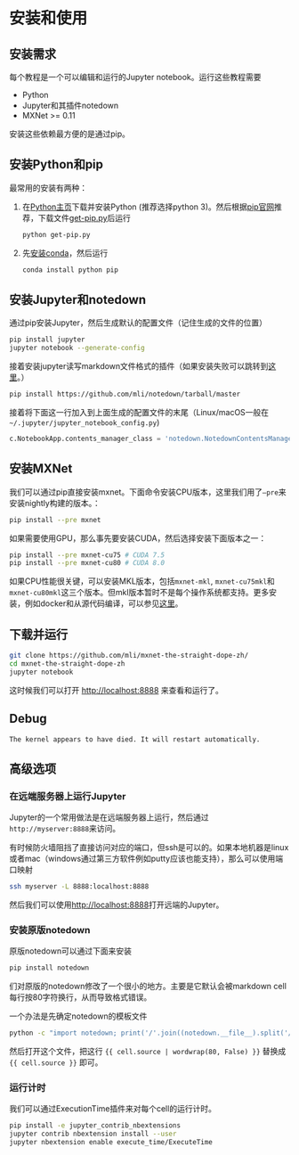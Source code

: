# 安装和使用

## 安装需求

每个教程是一个可以编辑和运行的Jupyter notebook。运行这些教程需要

- Python
- Jupyter和其插件notedown
- MXNet >= 0.11

安装这些依赖最方便的是通过pip。

## 安装Python和pip

最常用的安装有两种：

1. 在[Python主页](https://www.python.org/downloads/)下载并安装Python (推荐选择python 3)。然后根据[pip官网](https://pip.pypa.io/en/stable/installing/)推荐，下载文件[get-pip.py](https://bootstrap.pypa.io/get-pip.py)后运行

   ```bash
   python get-pip.py
   ```
2. 先[安装conda](https://docs.continuum.io/anaconda/install.html)，然后运行
   ```bash
   conda install python pip
   ```

##  安装Jupyter和notedown

通过pip安装Jupyter，然后生成默认的配置文件（记住生成的文件的位置）

```bash
pip install jupyter
jupyter notebook --generate-config
```

接着安装jupyter读写markdown文件格式的插件（如果安装失败可以跳转到[这里](#安装原版notedown)。）

```bash
pip install https://github.com/mli/notedown/tarball/master
```

接着将下面这一行加入到上面生成的配置文件的末尾（Linux/macOS一般在`~/.jupyter/jupyter_notebook_config.py`)

```python
c.NotebookApp.contents_manager_class = 'notedown.NotedownContentsManager'
```

## 安装MXNet

我们可以通过pip直接安装mxnet。下面命令安装CPU版本，这里我们用了`—pre`来安装nightly构建的版本。：

```bash
pip install --pre mxnet
```

如果需要使用GPU，那么事先要安装CUDA，然后选择安装下面版本之一：

```bash
pip install --pre mxnet-cu75 # CUDA 7.5
pip install --pre mxnet-cu80 # CUDA 8.0
```

如果CPU性能很关键，可以安装MKL版本，包括`mxnet-mkl`, `mxnet-cu75mkl`和`mxnet-cu80mkl`这三个版本。但mkl版本暂时不是每个操作系统都支持。更多安装，例如docker和从源代码编译，可以参见[这里](https://mxnet.incubator.apache.org/get_started/install.html)。

## 下载并运行

```bash
git clone https://github.com/mli/mxnet-the-straight-dope-zh/
cd mxnet-the-straight-dope-zh
jupyter notebook
```

这时候我们可以打开 [http://localhost:8888](http://localhost:8888) 来查看和运行了。

## Debug



`The kernel appears to have died. It will restart automatically.`

## 高级选项

### 在远端服务器上运行Jupyter

Jupyter的一个常用做法是在远端服务器上运行，然后通过 `http://myserver:8888`来访问。

有时候防火墙阻挡了直接访问对应的端口，但ssh是可以的。如果本地机器是linux或者mac（windows通过第三方软件例如putty应该也能支持），那么可以使用端口映射

```bash
ssh myserver -L 8888:localhost:8888
```

然后我们可以使用[http://localhost:8888](http://localhost:8888)打开远端的Jupyter。

### 安装原版notedown

原版notedown可以通过下面来安装

```bash
pip install notedown
```

们对原版的notedown修改了一个很小的地方。主要是它默认会被markdown cell每行按80字符换行，从而导致格式错误。

一个办法是先确定notedown的模板文件

```bash
python -c "import notedown; print('/'.join((notedown.__file__).split('/')[:-1])+'/templates/markdown.tpl')"
```

然后打开这个文件，把这行 `{{ cell.source | wordwrap(80, False) }}` 替换成 `{{ cell.source }}` 即可。

### 运行计时

我们可以通过ExecutionTime插件来对每个cell的运行计时。

```bash
pip install -e jupyter_contrib_nbextensions
jupyter contrib nbextension install --user
jupyter nbextension enable execute_time/ExecuteTime
```

